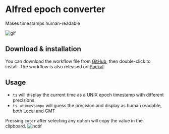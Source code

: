 Alfred epoch converter
======================

Makes timestamps human-readable

![gif](https://raw.githubusercontent.com/snooze92/alfred-epoch-converter/master/alfred-epoch-converter.gif)


Download & installation
-----------------------

You can download the workflow file from [GitHub](https://github.com/snooze92/alfred-epoch-converter/releases/latest), then double-click to install.
The workflow is also released on [Packal](http://www.packal.org/workflow/epoch-converter-0).


Usage
-----

- `ts` will display the current time as a UNIX epoch timestamp with different precisions
- `ts <timestamp>` will guess the precision and display as human readable, both Local and GMT

Pressing `enter` after selecting any option will copy the value in the clipboard.
![notif](https://raw.githubusercontent.com/snooze92/alfred-epoch-converter/master/alfred-epoch-converter.png)